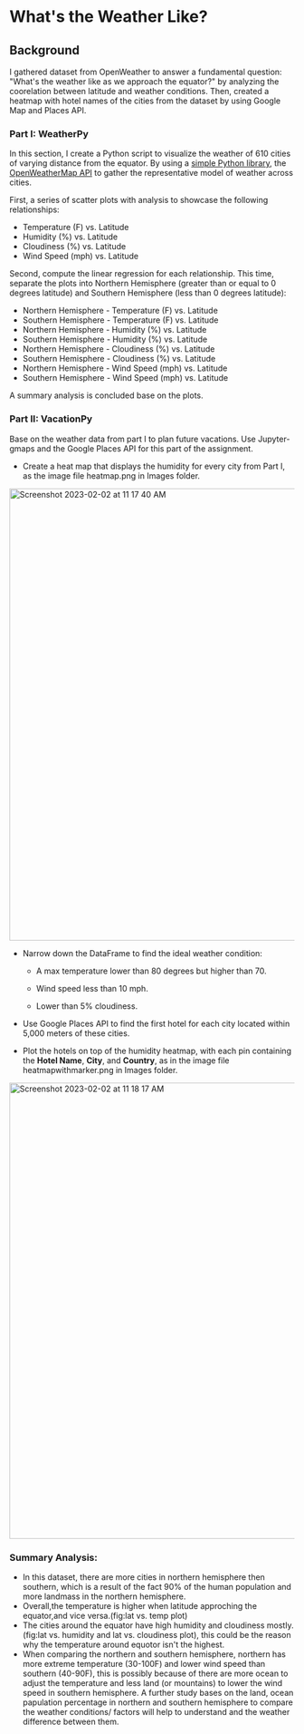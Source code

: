 # What's the Weather Like?

## Background

I gathered dataset from OpenWeather to answer a fundamental question: "What's the weather like as we approach the equator?" by analyzing the coorelation between latitude and weather conditions. Then, created a heatmap with hotel names of the cities from the dataset by using Google Map and Places API.


### Part I: WeatherPy

In this section, I create a Python script to visualize the weather of 610 cities of varying distance from the equator. By using a [simple Python library](https://pypi.python.org/pypi/citipy), the [OpenWeatherMap API](https://openweathermap.org/api) to gather the representative model of weather across cities.

First, a series of scatter plots with analysis to showcase the following relationships:

* Temperature (F) vs. Latitude
* Humidity (%) vs. Latitude
* Cloudiness (%) vs. Latitude
* Wind Speed (mph) vs. Latitude


Second, compute the linear regression for each relationship. This time, separate the plots into Northern Hemisphere (greater than or equal to 0 degrees latitude) and Southern Hemisphere (less than 0 degrees latitude):

* Northern Hemisphere - Temperature (F) vs. Latitude
* Southern Hemisphere - Temperature (F) vs. Latitude
* Northern Hemisphere - Humidity (%) vs. Latitude
* Southern Hemisphere - Humidity (%) vs. Latitude
* Northern Hemisphere - Cloudiness (%) vs. Latitude
* Southern Hemisphere - Cloudiness (%) vs. Latitude
* Northern Hemisphere - Wind Speed (mph) vs. Latitude
* Southern Hemisphere - Wind Speed (mph) vs. Latitude

A summary analysis is concluded base on the plots.

### Part II: VacationPy

Base on the weather data from part I to plan future vacations. Use Jupyter-gmaps and the Google Places API for this part of the assignment.


* Create a heat map that displays the humidity for every city from Part I, as the image file heatmap.png in Images folder.
<img width="798" alt="Screenshot 2023-02-02 at 11 17 40 AM" src="https://user-images.githubusercontent.com/105521221/216380820-a8f802e3-63f5-4d95-88cf-d6d4484504f0.png">

* Narrow down the DataFrame to find the ideal weather condition:

  * A max temperature lower than 80 degrees but higher than 70.

  * Wind speed less than 10 mph.

  * Lower than 5% cloudiness.

* Use Google Places API to find the first hotel for each city located within 5,000 meters of these cities.

* Plot the hotels on top of the humidity heatmap, with each pin containing the **Hotel Name**, **City**, and **Country**, as in the image file heatmapwithmarker.png in Images folder.
<img width="805" alt="Screenshot 2023-02-02 at 11 18 17 AM" src="https://user-images.githubusercontent.com/105521221/216380941-17670baf-3914-412d-a38e-384e650e043c.png">


### Summary Analysis:

* In this dataset, there are more cities in northern hemisphere then southern, which is a result of the fact 90% of the human population and more landmass in the northern hemisphere.
* Overall,the temperature is higher when latitude approching the equator,and vice versa.(fig:lat vs. temp plot)
* The cities around the equator have high humidity and cloudiness mostly.(fig:lat vs. humidity and lat vs. cloudiness plot), this could be the reason why the temperature around equotor isn't the highest.
* When comparing the northern and southern hemisphere, northern has more extreme temperature (30-100F) and lower wind speed than southern (40-90F), this is possibly because of there are more ocean to adjust the temperature and less land (or mountains) to lower the wind speed in southern hemisphere. A further study bases on the land, ocean papulation percentage in northern and southern hemisphere to compare the weather conditions/ factors will help to understand and the weather difference between them.

